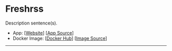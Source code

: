 # Freshrss

Description sentence(s).

- App: [[Website](https://freshrss.org/)] [[App Source](https://github.com/linuxserver/docker-freshrss)]
- Docker Image: [[Docker Hub](https://hub.docker.com/)] [[Image Source](https://hub.docker.com/r/linuxserver/freshrss/builds/bqskwa3fmt22hhbhuhnw9mn/)]

---